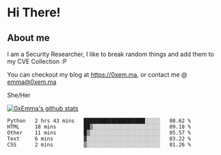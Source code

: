 # Hi There!

## About me
I am a Security Researcher, I like to break random things and add them to my CVE Collection :P 

You can checkout my blog at https://0xem.ma, or contact me @ [emma@0xem.ma](mailto:emma@0xem.ma)

She/Her

[![0xEmma's github stats](https://github-readme-stats.vercel.app/api?username=0xEmma&count_private=true&show_icons=true&theme=dark)](https://github.com/0xEmma)
<!--START_SECTION:waka-->
```text
Python   2 hrs 43 mins   ████████████████████░░░░░   80.62 % 
HTML     18 mins         ██▒░░░░░░░░░░░░░░░░░░░░░░   09.18 % 
Other    11 mins         █▒░░░░░░░░░░░░░░░░░░░░░░░   05.57 % 
Text     6 mins          ▓░░░░░░░░░░░░░░░░░░░░░░░░   03.22 % 
CSS      2 mins          ▒░░░░░░░░░░░░░░░░░░░░░░░░   01.26 % 
```
<!--END_SECTION:waka-->
